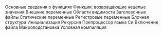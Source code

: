 Основные сведения о функциях
Функции, возвращающие нецелые значения
Внешние переменные
Области видимости
Заголовочные файлы
Статические переменные
Регистровые переменные
Блочная структура
Инициализация
Рекурсия
Препроцессор языка Си
Включение файла
Макроподстановка
Условная компиляция